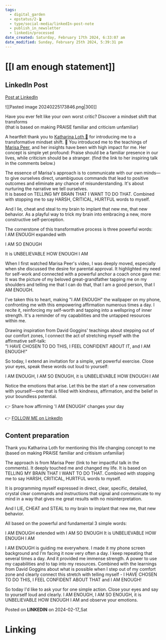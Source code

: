 ```yaml
---
tags:
  - digital_garden
  - epstatus/2-🪴
  - type/social-media/linkedIn-post-note
  - publish_in_newsletter
  - linkedin/processed
date_created: Saturday, February 17th 2024, 6:33:07 am
date_modified: Sunday, February 25th 2024, 5:39:31 pm
---
```

# [[I am enough statement]]
## LinkedIn Post
[Post at LinkedIn](https://www.linkedin.com/posts/sebastiankamilli_have-you-ever-felt-like-your-own-worst-critic-activity-7164551548352610304-U_ki?utm_source=share&utm_medium=member_desktop)

![[Pasted image 20240225173846.png|300]]

Have you ever felt like your own worst critic? Discover a mindset shift that transforms  
(that is based on making PRAISE familiar and criticism unfamiliar)  
  
A heartfelt thank you to [Katharina Loth 🚀](https://www.linkedin.com/in/katharina-loth/) for introducing me to a transformative mindset shift. 🌟 You introduced me to the teachings of [Marisa Peer](https://www.linkedin.com/company/marisa-peer/), and her insights have been with high impact for me. Her concept is simple yet profound: Praise should be a familiar presence in our lives, while criticism should be a stranger. (find the link to her inspiring talk in the comments below.)  
  
The essence of Marisa's approach is to communicate with our own minds—to give ourselves direct, unambiguous commands that lead to positive outcomes and eliminate any chance of misunderstanding. It's about nurturing the narrative we tell ourselves.  
It is based on TELLING MY BRAIN THAT I WANT TO DO THAT. Combined with stopping me to say HARSH, CRITICAL, HURTFUL words to myself.  
  
And I lie, cheat and steal to my brain to implant that new me, that new behavior. As a playful way to trick my brain into embracing a new, more constructive self-perception.  
  
The cornerstone of this transformative process is three powerful words:  
I AM ENOUGH expanded with  
  
I AM SO ENOUGH  
  
It is UNBELIEVABLE HOW ENOUGH I AM  
  
When I first watched Marisa Peer's video, I was deeply moved, especially when she discussed the desire for parental approval. It highlighted my need for self-work and connected with a powerful anchor a coach once gave me: It was the picture of my beloved great-grandfather tapping me on my shoulders and telling me that I can do that, that I am a good person, that I AM ENOUGH.  
  
I've taken this to heart, making "I AM ENOUGH" the wallpaper on my phone, confronting me with this empowering affirmation numerous times a day. I recite it, reinforcing my self-worth and tapping into a wellspring of inner strength. It's a reminder of my capabilities and the untapped resources within me.  
  
Drawing inspiration from David Goggins' teachings about stepping out of our comfort zones, I connect the act of stretching myself with the affirmative self-talk:  
"I HAVE CHOSEN TO DO THIS, I FEEL CONFIDENT ABOUT IT, and I AM ENOUGH!"  
  
So today, I extend an invitation for a simple, yet powerful exercise. Close your eyes, speak these words out loud to yourself:  
  
I AM ENOUGH, I AM SO ENOUGH, it is UNBELIEVABLE HOW ENOUGH I AM  
  
Notice the emotions that arise. Let this be the start of a new conversation with yourself—one that is filled with kindness, affirmation, and the belief in your boundless potential.  
  
👉 Share how affirming 'I AM ENOUGH' changes your day

👉 [FOLLOW ME on LinkedIn](https://www.linkedin.com/comm/mynetwork/discovery-see-all?usecase=PEOPLE_FOLLOWS&followMember=sebastiankamilli)

## Content preparation
Thank you Katharina Loth for mentioning this life changing concept to me
(based on making PRAISE familiar and critisism unfamiliar)

The approach is from Marisa Peer (link to her impactful talk in the comments). It deeply touched me and changed my life. It is based on TELLING MY BRAIN THAT I WANT TO DO THAT. Combined with stopping me to say HARSH, CRITICAL, HURTFUL words to myself.

It is programming myself expressed in direct, clear, specific, detailed, crystal clear commands and instructions that signal and communicate to my mind in a way that gives me great results with no misinterpretation.

And I LIE, CHEAT and STEAL to my brain to implant that new me, that new behavior.

All based on the powerful and fundamental 3 simple words:

I AM ENOUGH       extended with
I AM SO ENOUGH
It is UNBELIEVABLE HOW ENOUGH I AM

I AM ENOUGH is guiding me everywhere. I made it my phone screen background and I'm facing it now very often a day. I keep repeating that several times a day. And it provided me immense strength. A power to use my capabilities and to tap into my resources. Combined with the learnings from David Goggins about what is possible when I step out of my comfort zone and clearly connect this stretch with telling myself - I HAVE CHOSEN TO DO THIS, I FEEL CONFIDENT ABOUT THAT and I AM ENOUGH!

So today I'd like to ask your for one simple action. Close your eyes and say to yourself loud and clearly. I AM ENOUGH, I AM SO ENOUGH, it is UNBELIEVABLE HOW ENOUGH I AM and observe your emotions. 

Posted on **LINKEDIN** on 2024-02-17_Sat
# Linking